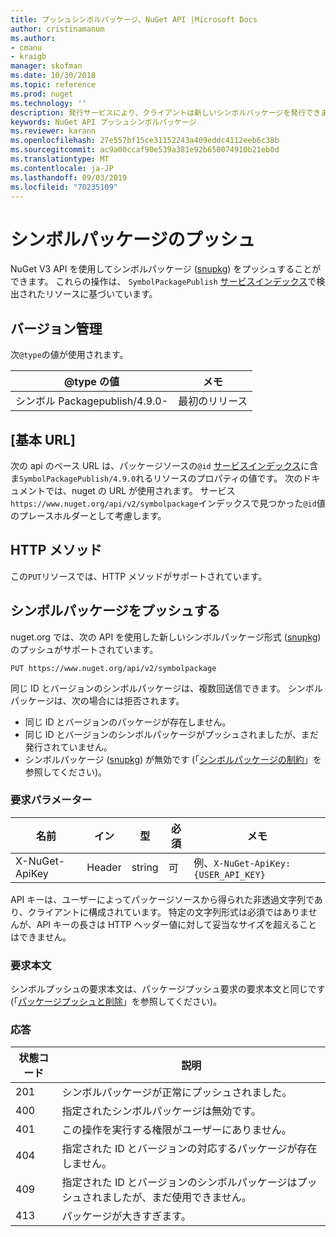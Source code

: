 ```yaml
---
title: プッシュシンボルパッケージ、NuGet API |Microsoft Docs
author: cristinamanum
ms.author:
- cmanu
- kraigb
manager: skofman
ms.date: 10/30/2018
ms.topic: reference
ms.prod: nuget
ms.technology: ''
description: 発行サービスにより、クライアントは新しいシンボルパッケージを発行できます。
keywords: NuGet API プッシュシンボルパッケージ
ms.reviewer: karann
ms.openlocfilehash: 27e557bf15ce31152243a409eddc4112eeb6c38b
ms.sourcegitcommit: ac9a00ccaf90e539a381e92b650074910b21eb0d
ms.translationtype: MT
ms.contentlocale: ja-JP
ms.lasthandoff: 09/03/2019
ms.locfileid: "70235109"
---
```

# <a name="push-symbol-packages"></a>シンボルパッケージのプッシュ

NuGet V3 API を使用してシンボルパッケージ ([snupkg](../create-packages/Symbol-Packages-snupkg.md)) をプッシュすることができます。
これらの操作は、 `SymbolPackagePublish` [サービスインデックス](service-index.md)で検出されたリソースに基づいています。

## <a name="versioning"></a>バージョン管理

次`@type`の値が使用されます。

@type の値                 | メモ
--------------------        | -----
シンボル Packagepublish/4.9.0-  | 最初のリリース

## <a name="base-url"></a>[基本 URL]

次の api のベース URL は、パッケージソースの`@id` [サービスインデックス](service-index.md)に含ま`SymbolPackagePublish/4.9.0`れるリソースのプロパティの値です。 次のドキュメントでは、nuget の URL が使用されます。 サービス`https://www.nuget.org/api/v2/symbolpackage`インデックスで見つかった`@id`値のプレースホルダーとして考慮します。

## <a name="http-methods"></a>HTTP メソッド

この`PUT`リソースでは、HTTP メソッドがサポートされています。 

## <a name="push-a-symbol-package"></a>シンボルパッケージをプッシュする

nuget.org では、次の API を使用した新しいシンボルパッケージ形式 ([snupkg](../create-packages/Symbol-Packages-snupkg.md)) のプッシュがサポートされています。 

    PUT https://www.nuget.org/api/v2/symbolpackage

同じ ID とバージョンのシンボルパッケージは、複数回送信できます。 シンボルパッケージは、次の場合には拒否されます。
- 同じ ID とバージョンのパッケージが存在しません。
- 同じ ID とバージョンのシンボルパッケージがプッシュされましたが、まだ発行されていません。
- シンボルパッケージ ([snupkg](../create-packages/Symbol-Packages-snupkg.md)) が無効です (「[シンボルパッケージの制約](../create-packages/Symbol-Packages-snupkg.md)」を参照してください)。

### <a name="request-parameters"></a>要求パラメーター

名前           | イン     | 型   | 必須 | メモ
-------------- | ------ | ------ | -------- | -----
X-NuGet-ApiKey | Header | string | 可      | 例、`X-NuGet-ApiKey: {USER_API_KEY}`

API キーは、ユーザーによってパッケージソースから得られた非透過文字列であり、クライアントに構成されています。 特定の文字列形式は必須ではありませんが、API キーの長さは HTTP ヘッダー値に対して妥当なサイズを超えることはできません。

### <a name="request-body"></a>要求本文

シンボルプッシュの要求本文は、パッケージプッシュ要求の要求本文と同じです (「[パッケージプッシュと削除](package-publish-resource.md)」を参照してください)。 

### <a name="response"></a>応答

状態コード | 説明
----------- | -------
201         | シンボルパッケージが正常にプッシュされました。
400         | 指定されたシンボルパッケージは無効です。
401         | この操作を実行する権限がユーザーにありません。
404         | 指定された ID とバージョンの対応するパッケージが存在しません。
409         | 指定された ID とバージョンのシンボルパッケージはプッシュされましたが、まだ使用できません。
413         | パッケージが大きすぎます。

